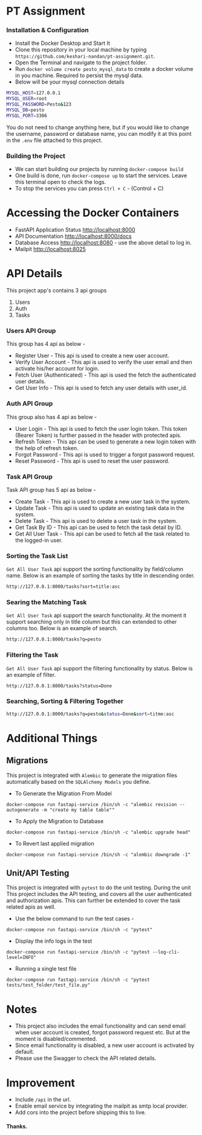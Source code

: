 # PT Assignment

### Installation & Configuration
- Install the Docker Desktop and Start It
- Clone this repository in your local machine by typing `https://github.com/keshari-nandan/pt-assignment.git`. 
- Open the Terminal and navigate to the project folder.
- Run `docker volume create pesto_mysql_data` to create a docker volume in you machine. Required to persist the mysql data.
- Below will be your mysql connection details
```bash
MYSQL_HOST=127.0.0.1
MYSQL_USER=root
MYSQL_PASSWORD=Pesto&123
MYSQL_DB=pesto
MYSQL_PORT=3306
```
You do not need to change anything here, but if you would like to change the username, password or database name, you can modify it at this point in the `.env` file attached to this project. 

### Building the Project
- We can start building our projects by running `docker-compose build`
- One build is done, run `docker-compose up` to start the services. Leave this terminal open to check the logs.
- To stop the services you can press `Ctrl + C` - (Control + C)

# Accessing the Docker Containers
- FastAPI Application Status [http://localhost:8000](http://localhost:8000)
- API Documentation [http://localhost:8000/docs](http://localhost:8000/docs)
- Database Access [http://localhost:8080](http://localhost:8080) - use the above detail to log in.
- Mailpit [http://localhost:8025](http://localhost:8025)


# API Details
This project app's contains 3 api groups
1. Users
2. Auth
3. Tasks

### Users API Group
This group has 4 api as below - 
- Register User - This api is used to create a new user account.
- Verify User Account - This api is used to verify the user email and then activate his/her account for login.
- Fetch User (Authenticated) - This api is used the fetch the authenticated user details.
- Get User Info - This api is used to fetch any user details with user_id.

### Auth API Group
This group also has 4 api as below - 
- User Login - This api is used to fetch the user login token. This token (Bearer Token) is further passed in the header with protected apis.
- Refresh Token - This api can be used to generate a new login token with the help of refresh token.
- Forgot Password - This api is used to trigger a forgot password request.
- Reset Password - This api is used to reset the user password.

### Task API Group
Task API group has 5 api as below - 
- Create Task  - This api is used to create a new user task in the system.
- Update Task - This api is used to update an existing task data in the system.
- Delete Task - This api is used to delete a user task in the system.
- Get Task By ID - This api can be used to fetch the task detail by ID. 
- Get All User Task - This api can be used to fetch all the task related to the logged-in user.


### Sorting the Task List
`Get All User Task` api support the sorting functionality by field/column name. Below is an example of sorting the tasks by title in descending order.
```bash
http://127.0.0.1:8000/tasks?sort=title:asc
```

### Searing the Matching Task
`Get All User Task` api support the search functionality. At the moment it support searching only in title column but this can extended to other columns too. Below is an example of search.
```bash
http://127.0.0.1:8000/tasks?q=pesto
```


### Filtering the Task
`Get All User Task` api support the filtering functionality by status. Below is an example of filter.
```bash
http://127.0.0.1:8000/tasks?status=Done
```


### Searching, Sorting & Filtering Together
```bash
http://127.0.0.1:8000/tasks?q=pesto&status=Done&sort=titme:asc
```


# Additional Things

## Migrations
This project is integrated with ``Alembic`` to generate the migration files automatically based on the `SQLAlchemy Models` you define.
- To Generate the Migration From Model
```
docker-compose run fastapi-service /bin/sh -c "alembic revision --autogenerate -m "create my table table""
```
- To Apply the Migration to Database
```
docker-compose run fastapi-service /bin/sh -c "alembic upgrade head"
```
- To Revert last applied migration
```
docker-compose run fastapi-service /bin/sh -c "alembic downgrade -1"
```

## Unit/API Testing
This project is integrated with `pytest` to do the unit testing. During the unit
This project includes the API testing, and covers all the user authenticated and authorization apis. This can further be extended to cover the task related apis as well. 
- Use the below command to run the test cases - 
```
docker-compose run fastapi-service /bin/sh -c "pytest"
```

- Display the info logs in the test
```
docker-compose run fastapi-service /bin/sh -c "pytest --log-cli-level=INFO"
```

- Running a single test file
```
docker-compose run fastapi-service /bin/sh -c "pytest tests/test_folder/test_file.py"
```


# Notes
- This project also includes the email functionality and can send email when user account is created, forgot password request etc. But at the moment is disabled/commented.
- Since email functionality is disabled, a new user account is activated by default.
- Please use the Swagger to check the API related details.


# Improvement
- Include ``/api`` in the url.
- Enable email service by integrating the mailpit as smtp local provider.
- Add cors into the project before shipping this to live.



#### Thanks.
